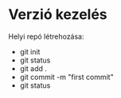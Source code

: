 # Verzió kezelés

Helyi repó létrehozása:

- git init
- git status
- git add .
- git commit -m "first commit"
- git status